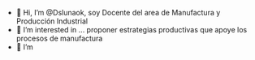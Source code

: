 - 👋 Hi, I’m @Dslunaok, soy Docente del area de Manufactura y Producción Industrial
- 👀 I’m interested in ... proponer estrategias productivas que apoye los procesos de manufactura 
- 🌱 I’m 

<!---
Dslunaok/Dslunaok is a ✨ special ✨ repository because its `README.md` (this file) appears on your GitHub profile.
You can click the Preview link to take a look at your changes.
--->
